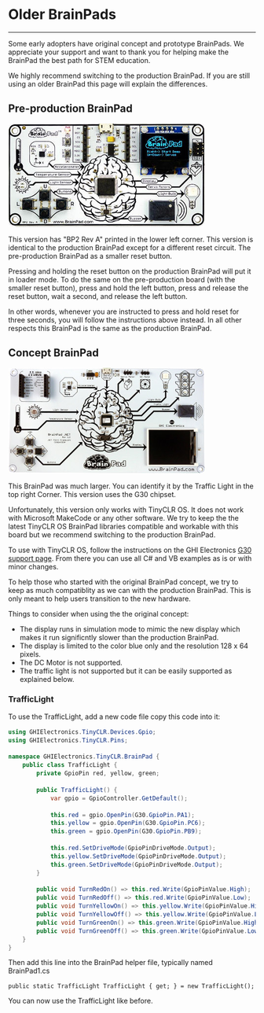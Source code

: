 # Older BrainPads
---
Some early adopters have original concept and prototype BrainPads. We appreciate your support and want to thank you for helping make the BrainPad the best path for STEM education.

We highly recommend switching to the production BrainPad. If you are still using an older BrainPad this page will explain the differences.

## Pre-production BrainPad
![Pre-production BrainPad](images/brainpad.jpg)

This version has "BP2 Rev A" printed in the lower left corner. This version is identical to the production BrainPad except for a different reset circuit. The pre-production BrainPad as a smaller reset button.

Pressing and holding the reset button on the production BrainPad will put it in loader mode. To do the same on the pre-production board (with the smaller reset button), press and hold the left button, press and release the reset button, wait a second, and release the left button. 

In other words, whenever you are instructed to press and hold reset for three seconds, you will follow the instructions above instead. In all other respects this BrainPad is the same as the production BrainPad.

## Concept BrainPad
![Concept BrainPad](images/concept-brainpad.jpg)

This BrainPad was much larger. You can identify it by the Traffic Light in the top right Corner. This version uses the G30 chipset.

Unfortunately, this version only works with TinyCLR OS. It does not work with Microsoft MakeCode or any other software. We try to keep the the latest TinyCLR OS BrainPad libraries compatible and workable with this board but we recommend switching to the production BrainPad.

To use with TinyCLR OS, follow the instructions on the GHI Electronics [G30 support page](http://docs.ghielectronics.com/hardware/scm/g30.html). From there you can use all C# and VB examples as is or with minor changes.

To help those who started with the original BrainPad concept, we try to keep as much compatiblity as we can with the production BrainPad. This is only meant to help users transition to the new hardware. 

Things to consider when using the the original concept:
- The display runs in simulation mode to mimic the new display which makes it run significntly slower than the production BrainPad.
- The display is limited to the color blue only and the resolution 128 x 64 pixels.
- The DC Motor is not supported.
- The traffic light is not supported but it can be easily supported as explained below.

### TrafficLight
To use the TrafficLight, add a new code file copy this code into it:

```cs
using GHIElectronics.TinyCLR.Devices.Gpio;
using GHIElectronics.TinyCLR.Pins;

namespace GHIElectronics.TinyCLR.BrainPad {
    public class TrafficLight {
        private GpioPin red, yellow, green;

        public TrafficLight() {
            var gpio = GpioController.GetDefault();

            this.red = gpio.OpenPin(G30.GpioPin.PA1);
            this.yellow = gpio.OpenPin(G30.GpioPin.PC6);
            this.green = gpio.OpenPin(G30.GpioPin.PB9);

            this.red.SetDriveMode(GpioPinDriveMode.Output);
            this.yellow.SetDriveMode(GpioPinDriveMode.Output);
            this.green.SetDriveMode(GpioPinDriveMode.Output);
        }

        public void TurnRedOn() => this.red.Write(GpioPinValue.High);
        public void TurnRedOff() => this.red.Write(GpioPinValue.Low);
        public void TurnYellowOn() => this.yellow.Write(GpioPinValue.High);
        public void TurnYellowOff() => this.yellow.Write(GpioPinValue.Low);
        public void TurnGreenOn() => this.green.Write(GpioPinValue.High);
        public void TurnGreenOff() => this.green.Write(GpioPinValue.Low);
    }
}
```

Then add this line into the BrainPad helper file, typically named BrainPad1.cs

```
public static TrafficLight TrafficLight { get; } = new TrafficLight();
```

You can now use the TrafficLight like before.
